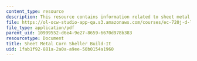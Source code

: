 ```yaml
---
content_type: resource
description: This resource contains information related to sheet metal corn sheller.
file: https://ol-ocw-studio-app-qa.s3.amazonaws.com/courses/ec-720j-d-lab-ii-design-spring-2010/1fab1f92881a2a0aa9ee50b0154a1960_MITEC_720JS10_bldit_csm.pdf
file_type: application/pdf
parent_uid: 10999552-d6e4-9e27-8659-6670d978b383
resourcetype: Document
title: Sheet Metal Corn Sheller Build-It
uid: 1fab1f92-881a-2a0a-a9ee-50b0154a1960
---
```

